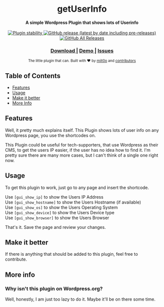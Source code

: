 <h1 align="center">getUserInfo</h1>


<div align="center">
  <strong>A simple Wordpress Plugin that shows lots of Userinfo</strong>
</div>

<br />

<div align="center">
  <!-- Stability -->
  <a href="#">
    <img src="https://img.shields.io/badge/stability-production-brightgreen.svg?style=flat-square"
      alt="Plugin stability" />
  </a>
  <!-- NPM version -->
  <a href="#">
    <img alt="GitHub release (latest by date including pre-releases)" src="https://img.shields.io/github/v/release/miit0o/getUserInfo?include_prereleases&style=flat-square">
  </a>
  <!-- Downloads -->
  <a href="#">
    <img alt="GitHub All Releases" src="https://img.shields.io/github/downloads/miit0o/getUserInfo/total?style=flat-square">
  </a>
</div>

<div align="center">
  <h3>
    <a href="https://github.com/miit0o/getUserInfo/releases">
      Download
    </a>
    <span> | </span>
    <a href="https://wpdemo.hostedby.me/getuserinfo-demo/">
      Demo
    </a>
    <span> | </span>
    <a href="https://github.com/miit0o/getUserInfo/issues">
      Issues
    </a>
  </h3>
</div>

<div align="center">
  <sub>The little plugin that can. Built with ❤︎ by
  <a href="https://rustige.me">miit0o</a> and
  <a href="https://github.com/miit0o/getUserInfo/graphs/contributors">
    contributors
  </a>
</div>

## Table of Contents
- [Features](#features)
- [Usage](#usage)
- [Make it better](#make-it-better)
- [More Info](#more-info)


## Features
Well, it pretty much explains itself. This Plugin shows lots of user info on any Wordpress page, you use the shortcodes on.

This Plugin could be useful for tech-supporters, that use Wordpress as their CMS, to get the users IP easier, if the user has no idea how to find it. I'm pretty sure there are many more cases, but I can't think of a single one right now.

## Usage
To get this plugin to work, just go to any page and insert the shortcode.

Use <code>[gui_show_ip]</code> to show the Users IP Address<br>
Use <code>[gui_show_hostname]</code> to show the Users Hostname (if available)<br>
Use <code>[gui_show_os]</code> to show the Users Operating System<br>
Use <code>[gui_show_device]</code> to show the Users Device type<br>
Use <code>[gui_show_browser]</code> to show the Users Browser<br>

That's it. Save the page and review your changes.

## Make it better
If there is anything that should be added to this plugin, feel free to contribute.

## More info
### Why isn't this plugin on Wordpress.org?
Well, honestly, I am just too lazy to do it. Maybe it'll be on there some time.